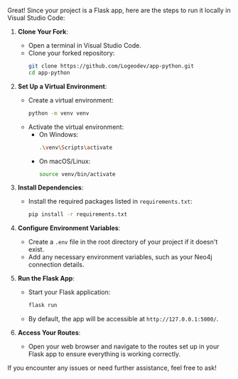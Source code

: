 Great! Since your project is a Flask app, here are the steps to run it locally in Visual Studio Code:

1. **Clone Your Fork**:
   - Open a terminal in Visual Studio Code.
   - Clone your forked repository:
     ```bash
     git clone https://github.com/Logeodev/app-python.git
     cd app-python
     ```

2. **Set Up a Virtual Environment**:
   - Create a virtual environment:
     ```bash
     python -m venv venv
     ```
   - Activate the virtual environment:
     - On Windows:
       ```bash
       .\venv\Scripts\activate
       ```
     - On macOS/Linux:
       ```bash
       source venv/bin/activate
       ```

3. **Install Dependencies**:
   - Install the required packages listed in `requirements.txt`:
     ```bash
     pip install -r requirements.txt
     ```

4. **Configure Environment Variables**:
   - Create a `.env` file in the root directory of your project if it doesn't exist.
   - Add any necessary environment variables, such as your Neo4j connection details.

5. **Run the Flask App**:
   - Start your Flask application:
     ```bash
     flask run
     ```
   - By default, the app will be accessible at `http://127.0.0.1:5000/`.

6. **Access Your Routes**:
   - Open your web browser and navigate to the routes set up in your Flask app to ensure everything is working correctly.

If you encounter any issues or need further assistance, feel free to ask!